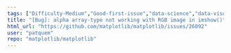 ```yaml
---
tags: ["Difficulty-Medium","Good-first-issue","data-science","data-visualization","gtk","matplotlib","plotting","python","qt","status-confirmed-bug","tk","topic-color/alpha","topic-images","wx"]
title: "[Bug]: alpha array-type not working with RGB image in imshow()"
html_url: "https://github.com/matplotlib/matplotlib/issues/26092"
user: "patquem"
repo: "matplotlib/matplotlib"
---
```


